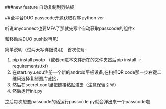 ###new feature
自动复制到剪贴板


##全平台DUO passcode开源获取程序 python ver

听说anyconnect也要MFA了那就先写个自动获取passcode的组件x

和移动端DUO push说再见）

简单说明（过两天写详细说明）
首次使用:
1. pip install pyotp （或者cd进本文件所在的文件夹然后pip install -r requirements.txt）
2. 在start.nyu.edu注册一个新的android平板设备,在扫描QR code那一步右键二维码选择复制图片链接，
3. 然后在secret.conf里把链接粘贴进去（注意保留引号）
4. 然后运行init.py


之后每次想要passcode的话运行passcode.py就会弹出来一个passcode啦
